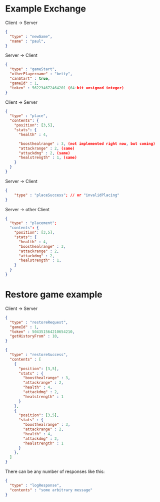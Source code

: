# Example Exchange

Client -> Server
```json
{
  "type" : "newGame",
  "name" : "paul",
}
```

Server -> Client
```json
{
  "type" : "gameStart",
  "otherPlayername" : "betty",
  "canStart" : true,
  "gameId" : 1,
  "token" : 562234672464201 (64-bit unsigned integer)
}
```

Client -> Server
```json
{
  "type" : "place",
  "contents": {
    "position": [3,5],
    "stats": {
      "health" : 4,

      "boosthealrange" : 3, (not implemented right now, but coming)
      "attackrange" : 2, (same)
      "attackdmg" : 2, (same)
      "healstrength" : 1, (same)
    }
  }
}
```

Server -> Client
```json
{
    "type" : "placeSuccess"; // or "invalidPlacing"
}
```

Server -> other Client
```json
{
  "type" : "placement";
  "contents": {
    "position": [3,5],
    "stats": {
      "health" : 4,
      "boosthealrange" : 3,
      "attackrange" : 2,
      "attackdmg" : 2,
      "healstrength" : 1,
    }
  }
}
```

# Restore game example

Client -> Server

```json
{
  "type" : "restoreRequest",
  "gameId" : 1,
  "token" : 504351564210654210,
  "getHistoryFrom" : 10,
}
```

```json
{
  "type" : "restoreSuccess",
  "contents" : [
    {
      "position": [3,5],
      "stats" : {
        "boosthealrange" : 3,
        "attackrange" : 2,
        "health" : 4,
        "attackdmg" : 2,
        "healstrength" : 1
      }
    },
    {
      "position": [3,5],
      "stats" : {
        "boosthealrange" : 3,
        "attackrange" : 2,
        "health" : 4,
        "attackdmg" : 2,
        "healstrength" : 1
      }
    },
  ]
}
```


There can be any number of responses like this:

```json
{
  "type" : "logResponse",
  "contents" : "some arbitrary message"
}
```
